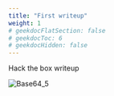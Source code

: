 ```yaml
---
title: "First writeup"
weight: 1
# geekdocFlatSection: false
# geekdocToc: 6
# geekdocHidden: false
---
```


Hack the box writeup

![Base64_5](more-menu.png)
